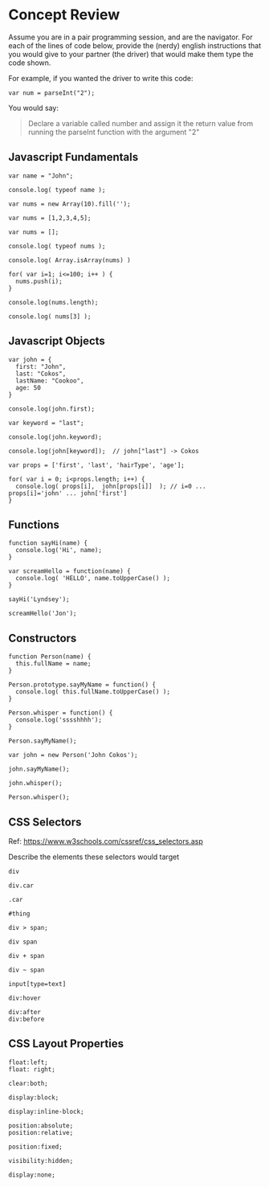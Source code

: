 # Concept Review

Assume you are in a pair programming session, and are the navigator.  For each of the lines of code below, provide the (nerdy) english instructions that you would give to your partner (the driver) that would make them type the code shown.

For example, if you wanted the driver to write this code:

```
var num = parseInt("2");
```

You would say:
> Declare a variable called number and assign it the return value from running the parseInt function with the argument "2"


## Javascript Fundamentals

```
var name = "John";
```

```
console.log( typeof name );
```

```
var nums = new Array(10).fill('');
```

```
var nums = [1,2,3,4,5];
```

```
var nums = [];
```

```
console.log( typeof nums );
```

```
console.log( Array.isArray(nums) )
```

```
for( var i=1; i<=100; i++ ) {
  nums.push(i);
}
```

```
console.log(nums.length);
```

```
console.log( nums[3] );
```

## Javascript Objects

```
var john = {
  first: "John",
  last: "Cokos",
  lastName: "Cookoo",
  age: 50
}
```

```
console.log(john.first);
```

```
var keyword = "last";
```

```
console.log(john.keyword);
```

```
console.log(john[keyword]);  // john["last"] -> Cokos
```

```
var props = ['first', 'last', 'hairType', 'age'];
```

```
for( var i = 0; i<props.length; i++) {
  console.log( props[i],  john[props[i]]  ); // i=0 ... props[i]='john' ... john['first']
}
```

## Functions

```
function sayHi(name) {
  console.log('Hi', name);
}
```

```
var screamHello = function(name) {
  console.log( 'HELLO', name.toUpperCase() );
}
```

```
sayHi('Lyndsey');
```

```
screamHello('Jon');
```


## Constructors

```
function Person(name) {
  this.fullName = name;
}
```

```
Person.prototype.sayMyName = function() {
  console.log( this.fullName.toUpperCase() );
}
```

```
Person.whisper = function() {
  console.log('sssshhhh');
}
```


```
Person.sayMyName();
```

```
var john = new Person('John Cokos');
```

```
john.sayMyName();
```

```
john.whisper();
```

```
Person.whisper();
```


## CSS Selectors
Ref: https://www.w3schools.com/cssref/css_selectors.asp

Describe the elements these selectors would target

```
div
```

```
div.car
```

```
.car
```

```
#thing
```

```
div > span;
```

```
div span
```

```
div + span
```

```
div ~ span
```

```
input[type=text]
```

```
div:hover
```

```
div:after
div:before
```

## CSS Layout Properties

```
float:left;
float: right;
```

```
clear:both;
```

```
display:block;
````

```
display:inline-block;
```

```
position:absolute;
position:relative;
```

```
position:fixed;
```

```
visibility:hidden;
```

```
display:none;
```
